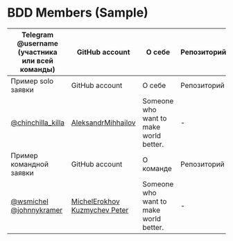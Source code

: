BDD Members (Sample)
======================
| Telegram @username (участника или всей команды) | GitHub account | О себе | Репозиторий |
|-------------------------------------------------|----------------|--------|-------------|
| Пример solo заявки | GitHub account | О себе | Репозиторий |
| [@chinchilla_killa](https://t.me/chinchilla_killa) | [AleksandrMihhailov](https://github.com/AleksandrMihhailov) | Someone who want to make world better. | - |
| Пример командной заявки | GitHub account | О команде | Репозиторий |
| [@wsmichel](https://t.me/wsmichel) [@johnnykramer](https://t.me/johnnykramer) | [MichelErokhov](https://github.com/MixailE) [Kuzmychev Peter](https://github.com/johnnykramer) | Someone who want to make world better. | - |